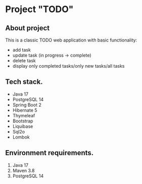 
# Project "TODO"

About project
-------------
This is a classic TODO web application with basic functionality:

- add task
- update task (in progress -> complete)
- delete task
- display only completed tasks/only new tasks/all tasks


Tech stack.
--------------
- Java 17
- PostgreSQL 14
- Spring Boot 2
- Hibernate 5
- Thymeleaf
- Bootstrap
- Liquibase
- Sql2o
- Lombok

Environment requirements.
------------------------
1. Java 17
2. Maven 3.8
3. PostgreSQL 14